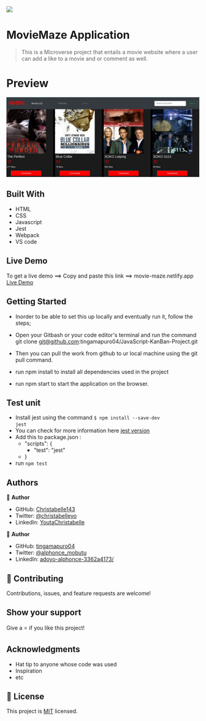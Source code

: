![](https://img.shields.io/badge/Microverse-blueviolet)

# MovieMaze Application

> This is a Microverse project that entails a movie website where a user can add a like to a movie and or comment as well.

# Preview
![](./src/images/Maze.jpeg)


## Built With

- HTML
- CSS
- Javascript
- Jest 
- Webpack
- VS code

## Live Demo
To get a live demo ==> Copy and paste this link ==> movie-maze.netlify.app
[Live Demo](https://movie-maze.netlify.app)

## Getting Started

- Inorder to be able to set this up locally and eventually run it, follow the steps;

- Open your Gitbash or your code editor's terminal and run the command git clone git@github.com:tingamapuro04/JavaScript-KanBan-Project.git
- Then you can pull the work from github to ur local machine using the git pull command.
- run npm install to install all dependencies used in the project
- run npm start to start the application on the browser.

## Test unit

- Install jest using the command <code>$ npm install --save-dev jest</code>
- You can check for more information here <a href="https://jestjs.io/">jest version</a>
- Add this to package.json :
  - "scripts": {
     - "test": "jest"
  - }
- run <code>npm test</code>



## Authors

👤 **Author**

- GitHub: [Christabelle143](https://github.com/Christabelle143)
- Twitter: [@christabelleyo](https://twitter.com/christabelleyo)
- LinkedIn: [YoutaChristabelle](https://linkedin.com/in/YoutaChristabelle)

👤 **Author**

- GitHub: [tingamapuro04](https://github.com/tingamapuro04)
- Twitter: [@alphonce_mobutu](https://twitter.com/alphonce_mobutu)
- LinkedIn: [adoyo-alphonce-3362a4173/](https://www.linkedin.com/in/adoyo-alphonce-3362a4173/)

## 🤝 Contributing

Contributions, issues, and feature requests are welcome!


## Show your support

Give a ⭐️ if you like this project!

## Acknowledgments

- Hat tip to anyone whose code was used
- Inspiration
- etc

## 📝 License

This project is [MIT](./MIT.md) licensed.
